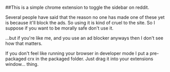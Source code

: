 ##This is a simple chrome extension to toggle the sidebar on reddit.

Several people have said that the reason no one has made one of these yet is because it'll block the ads. So using it is kind of cruel to the site. So I suppose if you want to be morally safe don't use it.

...but if you're like me, and you use an ad blocker anyways then I don't see how that matters. 


If you don't feel like running your browser in developer mode I put a pre-packaged crx in the packaged folder. Just drag it into your extensions window... thing.

